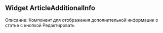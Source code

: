 ## Widget ArticleAdditionalInfo

Описание:
Компонент для отображения дополнительной информации о статье с кнопкой Редактировать
